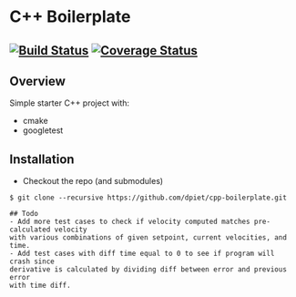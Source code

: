 # C++ Boilerplate
[![Build Status](https://travis-ci.org/banuprathap/PID-Integration.svg?branch=master)](https://travis-ci.org/dpiet/cpp-boilerplate)
[![Coverage Status](https://coveralls.io/repos/github/banuprathap/PID-Integration/badge.svg?branch=master)](https://coveralls.io/github/banuprathap/PID-Integration?branch=master)
---

## Overview

Simple starter C++ project with:

- cmake
- googletest

## Installation

- Checkout the repo (and submodules)
```
$ git clone --recursive https://github.com/dpiet/cpp-boilerplate.git

## Todo
- Add more test cases to check if velocity computed matches pre-calculated velocity
with various combinations of given setpoint, current velocities, and time.
- Add test cases with diff time equal to 0 to see if program will crash since
derivative is calculated by dividing diff between error and previous error
with time diff.
```

